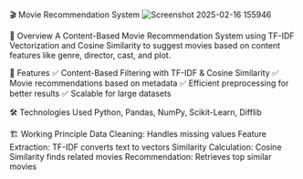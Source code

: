 🎬 Movie Recommendation System
 ![Screenshot 2025-02-16 155946](https://github.com/user-attachments/assets/ca236081-5691-4312-a07c-a545ea2d31a5)

📌 Overview
A Content-Based Movie Recommendation System using TF-IDF Vectorization and Cosine Similarity to suggest movies based on content features like genre, director, cast, and plot.

🚀 Features
✅ Content-Based Filtering with TF-IDF & Cosine Similarity
✅ Movie recommendations based on metadata
✅ Efficient preprocessing for better results
✅ Scalable for large datasets

🛠️ Technologies Used
Python, Pandas, NumPy, Scikit-Learn, Difflib

🏗️ Working Principle
Data Cleaning: Handles missing values
Feature Extraction: TF-IDF converts text to vectors
Similarity Calculation: Cosine Similarity finds related movies
Recommendation: Retrieves top similar movies
 
